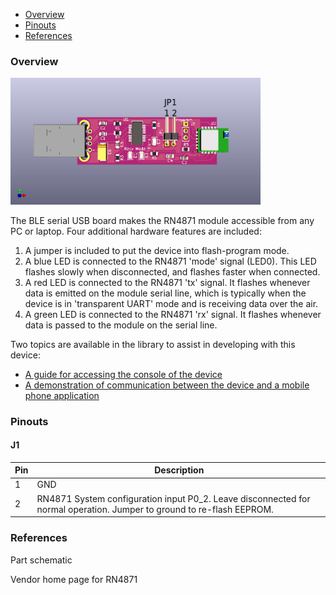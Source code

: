 - [Overview](#overview)
- [Pinouts](#pinouts)
- [References](#references)

### Overview 

<img src="pinout.png" width="400px"/>

The BLE serial USB board makes the RN4871 module accessible from any PC or laptop.
Four additional hardware features are included:

1. A jumper is included to put the device into flash-program mode.
2. A blue LED is connected to the RN4871 'mode' signal (LED0).
   This LED flashes slowly when disconnected, and flashes faster when connected.
3. A red LED is connected to the RN4871 'tx' signal.
   It flashes whenever data is emitted on the module serial line, which is typically
   when the device is in 'transparent UART' mode and is receiving data over the air.
4. A green LED is connected to the RN4871 'rx' signal.
   It flashes whenever data is passed to the module on the serial line.

Two topics are available in the library to assist in developing with this device:

- [A guide for accessing the console of the device](../demo-console/guide.md)
- [A demonstration of communication between the device and a mobile phone application](../demo-pipe/guide.html)

### Pinouts

#### J1
Pin | Description
--- | -----------
1 | GND
2 | RN4871 System configuration input P0_2. Leave disconnected for normal operation. Jumper to ground to re-flash EEPROM.

### References

Part schematic

Vendor home page for RN4871

